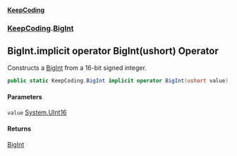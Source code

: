 #### [KeepCoding](index.md 'index')
### [KeepCoding](KeepCoding.md 'KeepCoding').[BigInt](BigInt.md 'KeepCoding.BigInt')
## BigInt.implicit operator BigInt(ushort) Operator
Constructs a [BigInt](BigInt.md 'KeepCoding.BigInt') from a 16-bit signed integer.  
```csharp
public static KeepCoding.BigInt implicit operator BigInt(ushort value);
```
#### Parameters
<a name='KeepCoding.BigInt.op_ImplicitKeepCoding.BigInt(ushort).value'></a>
`value` [System.UInt16](https://docs.microsoft.com/en-us/dotnet/api/System.UInt16 'System.UInt16')  
  
#### Returns
[BigInt](BigInt.md 'KeepCoding.BigInt')  
